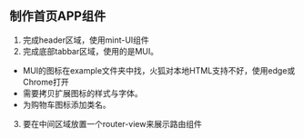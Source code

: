 ## 制作首页APP组件

1. 完成header区域，使用mint-UI组件
2. 完成底部tabbar区域，使用的是MUI。
 + MUI的图标在example文件夹中找，火狐对本地HTML支持不好，使用edge或Chrome打开
 + 需要拷贝扩展图标的样式与字体。
 + 为购物车图标添加类名。
3. 要在中间区域放置一个router-view来展示路由组件

